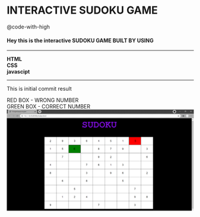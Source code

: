 # INTERACTIVE SUDOKU GAME
@code-with-high 
   #### Hey this is the interactive **SUDOKU GAME** BUILT BY USING 
   ***
   **HTML**  
   **CSS**   
   **javascipt**
   ***
   
   This is initial commit result

   RED BOX - WRONG NUMBER  
   GREEN BOX - CORRECT NUMBER     
      ![Sukoku output](Sudoku.png)  
   
